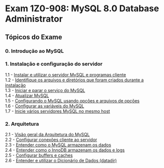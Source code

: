 # Exam 1Z0-908: MySQL 8.0 Database Administrator

## Tópicos do Exame

### 0. Introdução ao MySQL

### 1. Instalação e configuração do servidor

1.1 - [Instalar e utilizar o servidor MySQL e programas cliente](/install-and-use-the-mysql-server-and-client-programs.md)
<br/>
1.2 - [Identifique os arquivos e diretórios que foram criados durante a instalação](/identify-the-files-and-folders-created-during-installation.md)
<br/>
1.3 - [Iniciar e parar o serviço do MySQL](/start-and-stop-mysql.md)
<br/>
1.4 - [Atualizar MySQL](/upgrade-mysql.md)
<br/>
1.5 - [Configurando o MySQL usando opções e arquivos de opções](/configure-mysql-by-using-options-and-option-files.md)
<br/>
1.6 - [Configurar as variáveis do MySQL](/configure-mysql-variables.md)
<br/>
1.7 - [Inicie vários servidores MySQL no mesmo host](/launch-multiple-mysql-servers-on-the-same-host.md)

### 2. Arquitetura

2.1 - [Visão geral da Arquitetura do MySQL](/mysql-architecture.md)
<br/>
2.2 - [Configurar conexões cliente ao servidor](/configure-client-connections-to-the-server.md)
<br/>
2.3 - [Entender como o MySQL armazenam os dados](/understand-how-mysql-stores-data.md)
<br/>
2.4 - [Entender como o InnoDB armazenam os dados e logs](/understand-how-innodb-stores-data-and-logs.md)
<br/>
2.5 - [Configurar buffers e caches](/configure-buffers-and-caches.md)
<br/>
2.6 - [Entender e utilizar o Dicionário de Dados (datadir)](/understand-and-use-the-data-dictionary.md)
